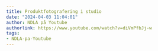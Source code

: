 ```yaml
---
title: Produktfotografering i studio
date: "2024-04-03 11:04:01"
author: NDLA på Youtube
authorlink: https://www.youtube.com/watch?v=diVmPfbJj-w
tags:
- NDLA-pa-Youtube
---
```

